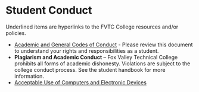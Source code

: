 
# Student Conduct

Underlined items are hyperlinks to the FVTC College resources and/or policies.

<ul class="resources">
    <li><a href="https://www.fvtc.edu/ConductProcedures">Academic and General Codes of Conduct</a> - Please review this document to understand your rights and responsibilities as a student.</li>
    <li><b>Plagiarism and Academic Conduct</b> – Fox Valley Technical College prohibits all forms of academic dishonesty. Violations are subject to the college conduct process.  See the student handbook for more information.</li>
    <li><a href="https://www.fvtc.edu/Portals/0/PDFs/MyFVTC_Email/Student Forms & Policies/Policies/Acceptable Use of Computers and Electronic Devices 052815.pdf">Acceptable Use of Computers and Electronic Devices</a></li>
</ul>
